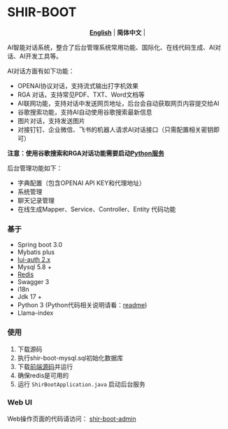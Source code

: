 # SHIR-BOOT

<div align="center">
  <p>
  </p>

[**English**](README.en.md) | **简体中文** |

</div>

AI智能对话系统，整合了后台管理系统常用功能、国际化、在线代码生成、AI对话、AI开发工具等。

AI对话方面有如下功能：

* OPENAI协议对话，支持流式输出打字机效果
* RGA 对话，支持常见PDF、TXT、Word文档等
* AI联网功能，支持对话中发送网页地址，后台会自动获取网页内容提交给AI
* 谷歌搜索功能，支持AI自动使用谷歌搜索最新信息
* 图片对话，支持发送图片
* 对接钉钉、企业微信、飞书的机器人请求AI对话接口（只需配置相关密钥即可）

**注意：使用谷歌搜索和RGA对话功能需要启动[Python服务](python/readme.md)**

后台管理功能如下：

* 字典配置（包含OPENAI API KEY和代理地址）
* 系统管理
* 聊天记录管理
* 在线生成Mapper、Service、Controller、Entity 代码功能

### 基于

* Spring boot 3.0
* Mybatis plus
* [lui-auth 2.x](https://github.com/reinershir/lui-auth)
* Mysql 5.8 +
* [Redis](https://redis.io/)
* Swagger 3
* i18n
* Jdk 17 +
* Python 3 (Python代码相关说明请看：[readme](python/readme.md))
* Llama-index

### 使用

1. 下载源码
2. 执行shir-boot-mysql.sql初始化数据库
3. 下载[前端源码](https://github.com/reinershir/Shir-Boot-Admin)并运行
4. 确保redis是可用的
5. 运行 `ShirBootApplication.java` 启动后台服务

### Web UI

Web操作页面的代码请访问： [shir-boot-admin](https://github.com/reinershir/Shir-Boot-Admin)
